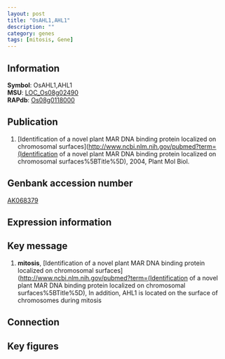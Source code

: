 ```yaml
---
layout: post
title: "OsAHL1,AHL1"
description: ""
category: genes
tags: [mitosis, Gene]
---
```


## Information
__Symbol__: OsAHL1,AHL1  
__MSU__: [LOC_Os08g02490](http://rice.plantbiology.msu.edu/cgi-bin/ORF_infopage.cgi?orf=LOC_Os08g02490)  
__RAPdb__: [Os08g0118000](http://rapdb.dna.affrc.go.jp/viewer/gbrowse_details/irgsp1?name=Os08g0118000)  

## Publication
1. [Identification of a novel plant MAR DNA binding protein localized on chromosomal surfaces](http://www.ncbi.nlm.nih.gov/pubmed?term=(Identification of a novel plant MAR DNA binding protein localized on chromosomal surfaces%5BTitle%5D), 2004, Plant Mol Biol.

## Genbank accession number
[AK068379](http://www.ncbi.nlm.nih.gov/nuccore/AK068379)

## Expression information

## Key message
1. __mitosis__, [Identification of a novel plant MAR DNA binding protein localized on chromosomal surfaces](http://www.ncbi.nlm.nih.gov/pubmed?term=(Identification of a novel plant MAR DNA binding protein localized on chromosomal surfaces%5BTitle%5D),  In addition, AHL1 is located on the surface of chromosomes during mitosis

## Connection

## Key figures



